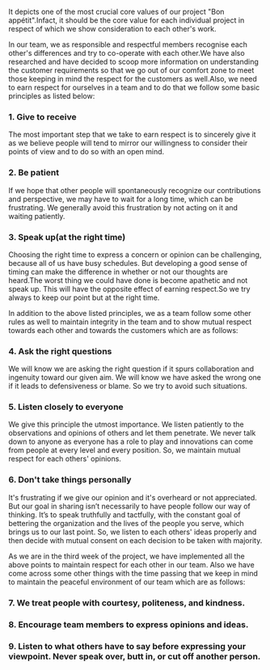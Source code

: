 It depicts one of the most crucial core values of our project "Bon appétit".Infact, it should be the core value for each individual project in respect of which we show consideration to each other's work.

In our team, we as responsible and respectful members recognise each other's differences and try to co-operate with each other.We have also researched and have decided to scoop more information on understanding the customer requirements so that we go out of our comfort zone to meet those keeping in mind the respect for the customers as well.Also, we need to earn respect for ourselves in a team and to do that we follow some basic principles as listed below:

### 1. Give to receive

The most important step that we take to earn respect is to sincerely give it as we believe people will tend to mirror our willingness to consider their points of view and to do so with an open mind.

### 2. Be patient

If we hope that other people will spontaneously recognize our contributions and perspective, we may have to wait for a long time, which can be frustrating. We generally avoid this frustration by not acting on it and waiting patiently.

### 3. Speak up(at the right time)

Choosing the right time to express a concern or opinion can be challenging, because all of us have busy schedules. But developing a good sense of timing can make the difference in whether or not our thoughts are heard.The worst thing we could have done is become apathetic and not speak up. This will have the opposite effect of earning respect.So we try always to keep our point but at the right time.

In addition to the above listed principles, we as a team follow some other rules as well to maintain integrity in the team and to show mutual respect towards each other and towards the customers which are as follows:

### 4. Ask the right questions

We will know we are asking the right question if it spurs collaboration and ingenuity toward our given aim. We will know we have asked the wrong one if it leads to defensiveness or blame. So we try to avoid such situations.

### 5. Listen closely to everyone

We give this principle the utmost importance. We listen patiently to the observations and opinions of others and let them penetrate. We never talk down to anyone as everyone has a role to play and innovations can come from people at every level and every position. So, we maintain mutual respect for each others' opinions.

### 6. Don't take things personally

It's frustrating if we give our opinion and it's overheard or not appreciated. But our goal in sharing isn’t necessarily to have people follow our way of thinking. It’s to speak truthfully and tactfully, with the constant goal of bettering the organization and the lives of the people you serve, which brings us to our last point. So, we listen to each others' ideas properly and then decide with mutual consent on each decision to be taken with majority.

As we are in the third week of the project, we have implemented all the above points to maintain respect for each other in our team. Also we have come across some other things with the time passing that we keep in mind to maintain the peaceful environment of our team which are as follows:

### 7. We treat people with courtesy, politeness, and kindness.

### 8. Encourage team members to express opinions and ideas.

### 9. Listen to what others have to say before expressing your viewpoint. Never speak over, butt in, or cut off another person.
